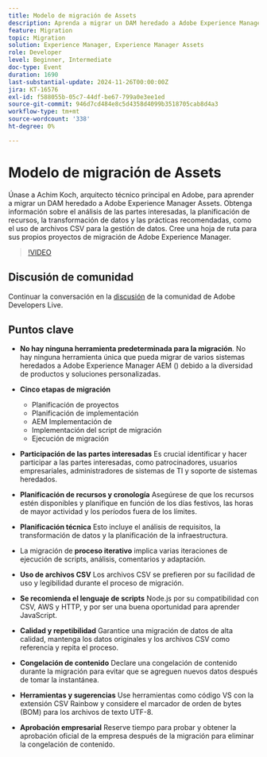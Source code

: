 ```yaml
---
title: Modelo de migración de Assets
description: Aprenda a migrar un DAM heredado a Adobe Experience Manager Assets con perspectivas de Achim Koch, que abarcan el análisis de partes interesadas, la planificación de recursos, la transformación de datos y las prácticas recomendadas, como el uso de archivos CSV para la gestión de datos.
feature: Migration
topic: Migration
solution: Experience Manager, Experience Manager Assets
role: Developer
level: Beginner, Intermediate
doc-type: Event
duration: 1690
last-substantial-update: 2024-11-26T00:00:00Z
jira: KT-16576
exl-id: f588055b-05c7-44df-be67-799a0e3ee1ed
source-git-commit: 946d7cd484e8c5d4358d4099b3518705cab8d4a3
workflow-type: tm+mt
source-wordcount: '338'
ht-degree: 0%

---
```


# Modelo de migración de Assets

Únase a Achim Koch, arquitecto técnico principal en Adobe, para aprender a migrar un DAM heredado a Adobe Experience Manager Assets. Obtenga información sobre el análisis de las partes interesadas, la planificación de recursos, la transformación de datos y las prácticas recomendadas, como el uso de archivos CSV para la gestión de datos. Cree una hoja de ruta para sus propios proyectos de migración de Adobe Experience Manager.

>[!VIDEO](https://video.tv.adobe.com/v/3440442/?learn=on&enablevpops&captions=spa)

## Discusión de comunidad

Continuar la conversación en la [discusión](https://adobe.ly/4hKHpnF) de la comunidad de Adobe Developers Live.

## Puntos clave

* **No hay ninguna herramienta predeterminada para la migración**. No hay ninguna herramienta única que pueda migrar de varios sistemas heredados a Adobe Experience Manager AEM () debido a la diversidad de productos y soluciones personalizadas.

* **Cinco etapas de migración**

   * Planificación de proyectos
   * Planificación de implementación
   * AEM Implementación de
   * Implementación del script de migración
   * Ejecución de migración

* **Participación de las partes interesadas** Es crucial identificar y hacer participar a las partes interesadas, como patrocinadores, usuarios empresariales, administradores de sistemas de TI y soporte de sistemas heredados.

* **Planificación de recursos y cronología** Asegúrese de que los recursos estén disponibles y planifique en función de los días festivos, las horas de mayor actividad y los períodos fuera de los límites.

* **Planificación técnica** Esto incluye el análisis de requisitos, la transformación de datos y la planificación de la infraestructura.

* La migración de **proceso iterativo** implica varias iteraciones de ejecución de scripts, análisis, comentarios y adaptación.

* **Uso de archivos CSV** Los archivos CSV se prefieren por su facilidad de uso y legibilidad durante el proceso de migración.

* **Se recomienda el lenguaje de scripts** Node.js por su compatibilidad con CSV, AWS y HTTP, y por ser una buena oportunidad para aprender JavaScript.

* **Calidad y repetibilidad** Garantice una migración de datos de alta calidad, mantenga los datos originales y los archivos CSV como referencia y repita el proceso.

* **Congelación de contenido** Declare una congelación de contenido durante la migración para evitar que se agreguen nuevos datos después de tomar la instantánea.

* **Herramientas y sugerencias** Use herramientas como código VS con la extensión CSV Rainbow y considere el marcador de orden de bytes (BOM) para los archivos de texto UTF-8.

* **Aprobación empresarial** Reserve tiempo para probar y obtener la aprobación oficial de la empresa después de la migración para eliminar la congelación de contenido.
